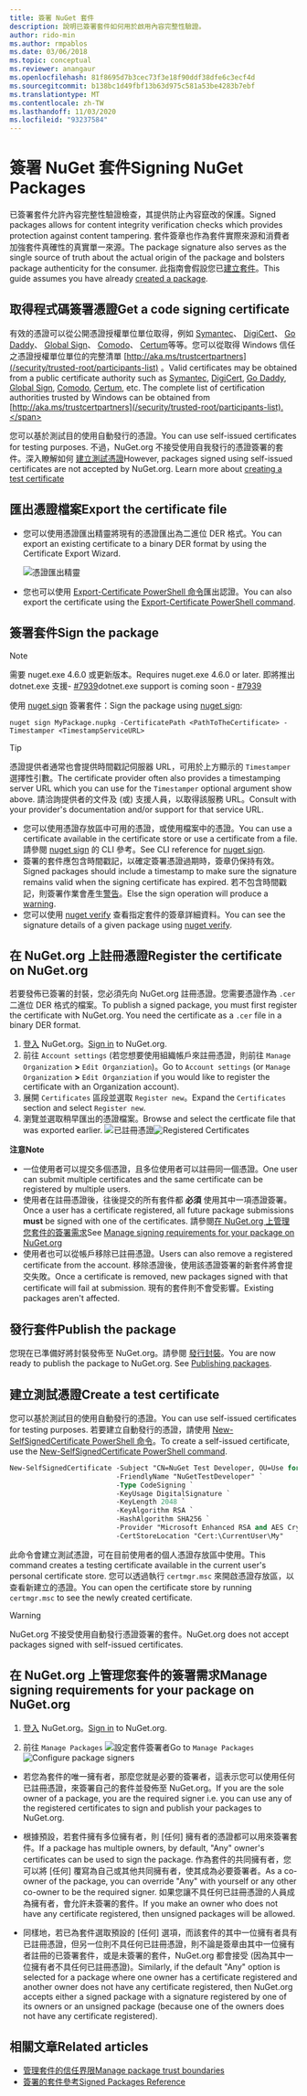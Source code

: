 ```yaml
---
title: 簽署 NuGet 套件
description: 說明已簽署套件如何用於啟用內容完整性驗證。
author: rido-min
ms.author: rmpablos
ms.date: 03/06/2018
ms.topic: conceptual
ms.reviewer: anangaur
ms.openlocfilehash: 81f8695d7b3cec73f3e18f90ddf38dfe6c3ecf4d
ms.sourcegitcommit: b138bc1d49fbf13b63d975c581a53be4283b7ebf
ms.translationtype: MT
ms.contentlocale: zh-TW
ms.lasthandoff: 11/03/2020
ms.locfileid: "93237584"
---
```

# <a name="signing-nuget-packages"></a><span data-ttu-id="bb3b5-103">簽署 NuGet 套件</span><span class="sxs-lookup"><span data-stu-id="bb3b5-103">Signing NuGet Packages</span></span>

<span data-ttu-id="bb3b5-104">已簽署套件允許內容完整性驗證檢查，其提供防止內容竄改的保護。</span><span class="sxs-lookup"><span data-stu-id="bb3b5-104">Signed packages allows for content integrity verification checks which provides protection against content tampering.</span></span> <span data-ttu-id="bb3b5-105">套件簽章也作為套件實際來源和消費者加強套件真確性的真實單一來源。</span><span class="sxs-lookup"><span data-stu-id="bb3b5-105">The package signature also serves as the single source of truth about the actual origin of the package and bolsters package authenticity for the consumer.</span></span> <span data-ttu-id="bb3b5-106">此指南會假設您已[建立套件](creating-a-package.md)。</span><span class="sxs-lookup"><span data-stu-id="bb3b5-106">This guide assumes you have already [created a package](creating-a-package.md).</span></span>

## <a name="get-a-code-signing-certificate"></a><span data-ttu-id="bb3b5-107">取得程式碼簽署憑證</span><span class="sxs-lookup"><span data-stu-id="bb3b5-107">Get a code signing certificate</span></span>

<span data-ttu-id="bb3b5-108">有效的憑證可以從公開憑證授權單位單位取得，例如 [Symantec](https://trustcenter.websecurity.symantec.com/process/trust/productOptions?productType=SoftwareValidationClass3)、 [DigiCert](https://www.digicert.com/code-signing/)、 [Go Daddy](https://www.godaddy.com/web-security/code-signing-certificate)、 [Global Sign](https://www.globalsign.com/en/code-signing-certificate/)、 [Comodo](https://www.comodo.com/e-commerce/code-signing/code-signing-certificate.php)、 [Certum](https://www.certum.eu/certum/cert,offer_en_open_source_cs.xml)等等。您可以從取得 Windows 信任之憑證授權單位單位的完整清單 [http://aka.ms/trustcertpartners](/security/trusted-root/participants-list) 。</span><span class="sxs-lookup"><span data-stu-id="bb3b5-108">Valid certificates may be obtained from a public certificate authority such as [Symantec](https://trustcenter.websecurity.symantec.com/process/trust/productOptions?productType=SoftwareValidationClass3), [DigiCert](https://www.digicert.com/code-signing/), [Go Daddy](https://www.godaddy.com/web-security/code-signing-certificate), [Global Sign](https://www.globalsign.com/en/code-signing-certificate/), [Comodo](https://www.comodo.com/e-commerce/code-signing/code-signing-certificate.php), [Certum](https://www.certum.eu/certum/cert,offer_en_open_source_cs.xml), etc. The complete list of certification authorities trusted by Windows can be obtained from [http://aka.ms/trustcertpartners](/security/trusted-root/participants-list).</span></span>

<span data-ttu-id="bb3b5-109">您可以基於測試目的使用自動發行的憑證。</span><span class="sxs-lookup"><span data-stu-id="bb3b5-109">You can use self-issued certificates for testing purposes.</span></span> <span data-ttu-id="bb3b5-110">不過，NuGet.org 不接受使用自我發行的憑證簽署的套件。深入瞭解如何 [建立測試憑證](#create-a-test-certificate)</span><span class="sxs-lookup"><span data-stu-id="bb3b5-110">However, packages signed using self-issued certificates are not accepted by NuGet.org. Learn more about [creating a test certificate](#create-a-test-certificate)</span></span>

## <a name="export-the-certificate-file"></a><span data-ttu-id="bb3b5-111">匯出憑證檔案</span><span class="sxs-lookup"><span data-stu-id="bb3b5-111">Export the certificate file</span></span>

* <span data-ttu-id="bb3b5-112">您可以使用憑證匯出精靈將現有的憑證匯出為二進位 DER 格式。</span><span class="sxs-lookup"><span data-stu-id="bb3b5-112">You can export an existing certificate to a binary DER format by using the Certificate Export Wizard.</span></span>

  ![憑證匯出精靈](../reference/media/CertificateExportWizard.png)

* <span data-ttu-id="bb3b5-114">您也可以使用 [Export-Certificate PowerShell 命令](/powershell/module/pkiclient/export-certificate)匯出認證。</span><span class="sxs-lookup"><span data-stu-id="bb3b5-114">You can also export the certificate using the [Export-Certificate PowerShell command](/powershell/module/pkiclient/export-certificate).</span></span>

## <a name="sign-the-package"></a><span data-ttu-id="bb3b5-115">簽署套件</span><span class="sxs-lookup"><span data-stu-id="bb3b5-115">Sign the package</span></span>

> [!note]
> <span data-ttu-id="bb3b5-116">需要 nuget.exe 4.6.0 或更新版本。</span><span class="sxs-lookup"><span data-stu-id="bb3b5-116">Requires nuget.exe 4.6.0 or later.</span></span> <span data-ttu-id="bb3b5-117">即將推出 dotnet.exe 支援- [#7939](https://github.com/NuGet/Home/issues/7939)</span><span class="sxs-lookup"><span data-stu-id="bb3b5-117">dotnet.exe support is coming soon - [#7939](https://github.com/NuGet/Home/issues/7939)</span></span>

<span data-ttu-id="bb3b5-118">使用 [nuget sign](../reference/cli-reference/cli-ref-sign.md) 簽署套件：</span><span class="sxs-lookup"><span data-stu-id="bb3b5-118">Sign the package using [nuget sign](../reference/cli-reference/cli-ref-sign.md):</span></span>

```cli
nuget sign MyPackage.nupkg -CertificatePath <PathToTheCertificate> -Timestamper <TimestampServiceURL>
```

> [!Tip]
> <span data-ttu-id="bb3b5-119">憑證提供者通常也會提供時間戳記伺服器 URL，可用於上方顯示的 `Timestamper` 選擇性引數。</span><span class="sxs-lookup"><span data-stu-id="bb3b5-119">The certificate provider often also provides a timestamping server URL which you can use for the `Timestamper` optional argument show above.</span></span> <span data-ttu-id="bb3b5-120">請洽詢提供者的文件及 (或) 支援人員，以取得該服務 URL。</span><span class="sxs-lookup"><span data-stu-id="bb3b5-120">Consult with your provider's documentation and/or support for that service URL.</span></span>

* <span data-ttu-id="bb3b5-121">您可以使用憑證存放區中可用的憑證，或使用檔案中的憑證。</span><span class="sxs-lookup"><span data-stu-id="bb3b5-121">You can use a certificate available in the certificate store or use a certificate from a file.</span></span> <span data-ttu-id="bb3b5-122">請參閱 [nuget sign](../reference/cli-reference/cli-ref-sign.md) 的 CLI 參考。</span><span class="sxs-lookup"><span data-stu-id="bb3b5-122">See CLI reference for [nuget sign](../reference/cli-reference/cli-ref-sign.md).</span></span>
* <span data-ttu-id="bb3b5-123">簽署的套件應包含時間戳記，以確定簽署憑證過期時，簽章仍保持有效。</span><span class="sxs-lookup"><span data-stu-id="bb3b5-123">Signed packages should include a timestamp to make sure the signature remains valid when the signing certificate has expired.</span></span> <span data-ttu-id="bb3b5-124">若不包含時間戳記，則簽署作業會產生[警告](../reference/errors-and-warnings/NU3002.md)。</span><span class="sxs-lookup"><span data-stu-id="bb3b5-124">Else the sign operation will produce a [warning](../reference/errors-and-warnings/NU3002.md).</span></span>
* <span data-ttu-id="bb3b5-125">您可以使用 [nuget verify](../reference/cli-reference/cli-ref-verify.md) 查看指定套件的簽章詳細資料。</span><span class="sxs-lookup"><span data-stu-id="bb3b5-125">You can see the signature details of a given package using [nuget verify](../reference/cli-reference/cli-ref-verify.md).</span></span>

## <a name="register-the-certificate-on-nugetorg"></a><span data-ttu-id="bb3b5-126">在 NuGet.org 上註冊憑證</span><span class="sxs-lookup"><span data-stu-id="bb3b5-126">Register the certificate on NuGet.org</span></span>

<span data-ttu-id="bb3b5-127">若要發佈已簽署的封裝，您必須先向 NuGet.org 註冊憑證。您需要憑證作為 `.cer` 二進位 DER 格式的檔案。</span><span class="sxs-lookup"><span data-stu-id="bb3b5-127">To publish a signed package, you must first register the certificate with NuGet.org. You need the certificate as a `.cer` file in a binary DER format.</span></span>

1. <span data-ttu-id="bb3b5-128">[登入](https://www.nuget.org/users/account/LogOn?returnUrl=%2F) NuGet.org。</span><span class="sxs-lookup"><span data-stu-id="bb3b5-128">[Sign in](https://www.nuget.org/users/account/LogOn?returnUrl=%2F) to NuGet.org.</span></span>
1. <span data-ttu-id="bb3b5-129">前往 `Account settings` (若您想要使用組織帳戶來註冊憑證，則前往 `Manage Organization` **>** `Edit Organziation`)。</span><span class="sxs-lookup"><span data-stu-id="bb3b5-129">Go to `Account settings` (or `Manage Organization` **>** `Edit Organziation` if you would like to register the certificate with an Organization account).</span></span>
1. <span data-ttu-id="bb3b5-130">展開 `Certificates` 區段並選取 `Register new`。</span><span class="sxs-lookup"><span data-stu-id="bb3b5-130">Expand the `Certificates` section and select `Register new`.</span></span>
1. <span data-ttu-id="bb3b5-131">瀏覽並選取稍早匯出的憑證檔案。</span><span class="sxs-lookup"><span data-stu-id="bb3b5-131">Browse and select the certficate file that was exported earlier.</span></span>
  <span data-ttu-id="bb3b5-132">![已註冊憑證](../reference/media/registered-certs.png)</span><span class="sxs-lookup"><span data-stu-id="bb3b5-132">![Registered Certificates](../reference/media/registered-certs.png)</span></span>

<span data-ttu-id="bb3b5-133">**注意**</span><span class="sxs-lookup"><span data-stu-id="bb3b5-133">**Note**</span></span>
* <span data-ttu-id="bb3b5-134">一位使用者可以提交多個憑證，且多位使用者可以註冊同一個憑證。</span><span class="sxs-lookup"><span data-stu-id="bb3b5-134">One user can submit multiple certificates and the same certificate can be registered by multiple users.</span></span>
* <span data-ttu-id="bb3b5-135">使用者在註冊憑證後，往後提交的所有套件都 **必須** 使用其中一項憑證簽署。</span><span class="sxs-lookup"><span data-stu-id="bb3b5-135">Once a user has a certificate registered, all future package submissions **must** be signed with one of the certificates.</span></span> <span data-ttu-id="bb3b5-136">請參閱[在 NuGet.org 上管理您套件的簽署需求](#manage-signing-requirements-for-your-package-on-nugetorg)</span><span class="sxs-lookup"><span data-stu-id="bb3b5-136">See [Manage signing requirements for your package on NuGet.org](#manage-signing-requirements-for-your-package-on-nugetorg)</span></span>
* <span data-ttu-id="bb3b5-137">使用者也可以從帳戶移除已註冊憑證。</span><span class="sxs-lookup"><span data-stu-id="bb3b5-137">Users can also remove a registered certificate from the account.</span></span> <span data-ttu-id="bb3b5-138">移除憑證後，使用該憑證簽署的新套件將會提交失敗。</span><span class="sxs-lookup"><span data-stu-id="bb3b5-138">Once a certificate is removed, new packages signed with that certificate will fail at submission.</span></span> <span data-ttu-id="bb3b5-139">現有的套件則不會受影響。</span><span class="sxs-lookup"><span data-stu-id="bb3b5-139">Existing packages aren't affected.</span></span>

## <a name="publish-the-package"></a><span data-ttu-id="bb3b5-140">發行套件</span><span class="sxs-lookup"><span data-stu-id="bb3b5-140">Publish the package</span></span>

<span data-ttu-id="bb3b5-141">您現在已準備好將封裝發佈至 NuGet.org。請參閱 [發行封裝](../nuget-org/Publish-a-package.md)。</span><span class="sxs-lookup"><span data-stu-id="bb3b5-141">You are now ready to publish the package to NuGet.org. See [Publishing packages](../nuget-org/Publish-a-package.md).</span></span>

## <a name="create-a-test-certificate"></a><span data-ttu-id="bb3b5-142">建立測試憑證</span><span class="sxs-lookup"><span data-stu-id="bb3b5-142">Create a test certificate</span></span>

<span data-ttu-id="bb3b5-143">您可以基於測試目的使用自動發行的憑證。</span><span class="sxs-lookup"><span data-stu-id="bb3b5-143">You can use self-issued certificates for testing purposes.</span></span> <span data-ttu-id="bb3b5-144">若要建立自動發行的憑證，請使用 [New-SelfSignedCertificate PowerShell 命令](/powershell/module/pkiclient/new-selfsignedcertificate)。</span><span class="sxs-lookup"><span data-stu-id="bb3b5-144">To create a self-issued certificate, use the [New-SelfSignedCertificate PowerShell command](/powershell/module/pkiclient/new-selfsignedcertificate).</span></span>

```ps
New-SelfSignedCertificate -Subject "CN=NuGet Test Developer, OU=Use for testing purposes ONLY" `
                          -FriendlyName "NuGetTestDeveloper" `
                          -Type CodeSigning `
                          -KeyUsage DigitalSignature `
                          -KeyLength 2048 `
                          -KeyAlgorithm RSA `
                          -HashAlgorithm SHA256 `
                          -Provider "Microsoft Enhanced RSA and AES Cryptographic Provider" `
                          -CertStoreLocation "Cert:\CurrentUser\My" 
```

<span data-ttu-id="bb3b5-145">此命令會建立測試憑證，可在目前使用者的個人憑證存放區中使用。</span><span class="sxs-lookup"><span data-stu-id="bb3b5-145">This command creates a testing certificate available in the current user's personal certificate store.</span></span> <span data-ttu-id="bb3b5-146">您可以透過執行 `certmgr.msc` 來開啟憑證存放區，以查看新建立的憑證。</span><span class="sxs-lookup"><span data-stu-id="bb3b5-146">You can open the certificate store by running `certmgr.msc` to see the newly created certificate.</span></span>

> [!Warning]
> <span data-ttu-id="bb3b5-147">NuGet.org 不接受使用自動發行憑證簽署的套件。</span><span class="sxs-lookup"><span data-stu-id="bb3b5-147">NuGet.org does not accept packages signed with self-issued certificates.</span></span>

## <a name="manage-signing-requirements-for-your-package-on-nugetorg"></a><span data-ttu-id="bb3b5-148">在 NuGet.org 上管理您套件的簽署需求</span><span class="sxs-lookup"><span data-stu-id="bb3b5-148">Manage signing requirements for your package on NuGet.org</span></span>
1. <span data-ttu-id="bb3b5-149">[登入](https://www.nuget.org/users/account/LogOn?returnUrl=%2F) NuGet.org。</span><span class="sxs-lookup"><span data-stu-id="bb3b5-149">[Sign in](https://www.nuget.org/users/account/LogOn?returnUrl=%2F) to NuGet.org.</span></span>

1. <span data-ttu-id="bb3b5-150">前往 `Manage Packages` 
   ![設定套件簽署者](../reference/media/configure-package-signers.png)</span><span class="sxs-lookup"><span data-stu-id="bb3b5-150">Go to `Manage Packages` 
![Configure package signers](../reference/media/configure-package-signers.png)</span></span>

* <span data-ttu-id="bb3b5-151">若您為套件的唯一擁有者，那麼您就是必要的簽署者，這表示您可以使用任何已註冊憑證，來簽署自己的套件並發佈至 NuGet.org。</span><span class="sxs-lookup"><span data-stu-id="bb3b5-151">If you are the sole owner of a package, you are the required signer i.e. you can use any of the registered certificates to sign and publish your packages to NuGet.org.</span></span>

* <span data-ttu-id="bb3b5-152">根據預設，若套件擁有多位擁有者，則 [任何] 擁有者的憑證都可以用來簽署套件。</span><span class="sxs-lookup"><span data-stu-id="bb3b5-152">If a package has multiple owners, by default, "Any" owner's certificates can be used to sign the package.</span></span> <span data-ttu-id="bb3b5-153">作為套件的共同擁有者，您可以將 [任何] 覆寫為自己或其他共同擁有者，使其成為必要簽署者。</span><span class="sxs-lookup"><span data-stu-id="bb3b5-153">As a co-owner of the package, you can override "Any" with yourself or any other co-owner to be the required signer.</span></span> <span data-ttu-id="bb3b5-154">如果您讓不具任何已註冊憑證的人員成為擁有者，會允許未簽署的套件。</span><span class="sxs-lookup"><span data-stu-id="bb3b5-154">If you make an owner  who does not have any certificate registered, then unsigned packages will be allowed.</span></span> 

* <span data-ttu-id="bb3b5-155">同樣地，若已為套件選取預設的 [任何] 選項，而該套件的其中一位擁有者具有已註冊憑證，但另一位則不具任何已註冊憑證，則不論是簽章由其中一位擁有者註冊的已簽署套件，或是未簽署的套件，NuGet.org 都會接受 (因為其中一位擁有者不具任何已註冊憑證)。</span><span class="sxs-lookup"><span data-stu-id="bb3b5-155">Similarly, if the default "Any" option is selected for a package where one owner has a certificate registered and another owner does not have any certificate registered, then NuGet.org accepts either a signed package with a signature registered by one of its owners or an unsigned package (because one of the owners does not have any certificate registered).</span></span>

## <a name="related-articles"></a><span data-ttu-id="bb3b5-156">相關文章</span><span class="sxs-lookup"><span data-stu-id="bb3b5-156">Related articles</span></span>

- [<span data-ttu-id="bb3b5-157">管理套件的信任界限</span><span class="sxs-lookup"><span data-stu-id="bb3b5-157">Manage package trust boundaries</span></span>](../consume-packages/installing-signed-packages.md)
- [<span data-ttu-id="bb3b5-158">簽署的套件參考</span><span class="sxs-lookup"><span data-stu-id="bb3b5-158">Signed Packages Reference</span></span>](../reference/Signed-Packages-Reference.md)